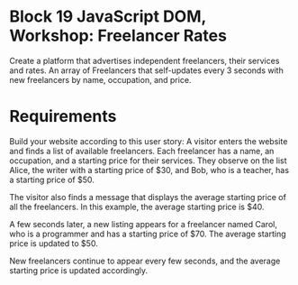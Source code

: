 # Block 19 JavaScript DOM, Workshop: Freelancer Rates
Create a platform that advertises independent freelancers, their services and rates. An array of Freelancers that self-updates every 3 seconds with new freelancers by name, occupation, and price. 

# Requirements
Build your website according to this user story:
A visitor enters the website and finds a list of available freelancers. Each freelancer has a name, an occupation, and a starting price for their services. They observe on the list Alice, the writer with a starting price of $30, and Bob, who is a teacher, has a starting price of $50.

The visitor also finds a message that displays the average starting price of all the freelancers. In this example, the average starting price is $40.

A few seconds later, a new listing appears for a freelancer named Carol, who is a programmer and has a starting price of $70. The average starting price is updated to $50.

New freelancers continue to appear every few seconds, and the average starting price is updated accordingly.
